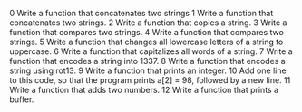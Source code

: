 0 Write a function that concatenates two strings
1 Write a function that concatenates two strings.
2 Write a function that copies a string.
3 Write a function that compares two strings.
4 Write a function that compares two strings.
5 Write a function that changes all lowercase letters of a string to uppercase.
6 Write a function that capitalizes all words of a string.
7 Write a function that encodes a string into 1337.
8 Write a function that encodes a string using rot13.
9 Write a function that prints an integer.
10 Add one line to this code, so that the program prints a[2] = 98, followed by a new line.
11 Write a function that adds two numbers.
12 Write a function that prints a buffer.
